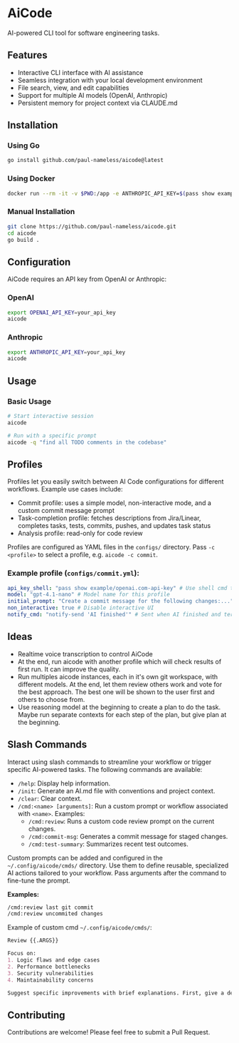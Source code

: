 # AiCode

AI-powered CLI tool for software engineering tasks.

## Features

- Interactive CLI interface with AI assistance
- Seamless integration with your local development environment
- File search, view, and edit capabilities
- Support for multiple AI models (OpenAI, Anthropic)
- Persistent memory for project context via CLAUDE.md

## Installation

### Using Go

```bash
go install github.com/paul-nameless/aicode@latest
```

### Using Docker

```bash
docker run --rm -it -v $PWD:/app -e ANTHROPIC_API_KEY=$(pass show example/claude-api-key| head -n 1) ghcr.io/paul-nameless/aicode:latest
```

### Manual Installation

```bash
git clone https://github.com/paul-nameless/aicode.git
cd aicode
go build .
```

## Configuration

AiCode requires an API key from OpenAI or Anthropic:

### OpenAI

```bash
export OPENAI_API_KEY=your_api_key
aicode
```

### Anthropic

```bash
export ANTHROPIC_API_KEY=your_api_key
aicode
```

## Usage

### Basic Usage

```bash
# Start interactive session
aicode

# Run with a specific prompt
aicode -q "find all TODO comments in the codebase"
```

## Profiles

Profiles let you easily switch between AI Code configurations for different workflows. Example use cases include:

- Commit profile: uses a simple model, non-interactive mode, and a custom commit message prompt
- Task-completion profile: fetches descriptions from Jira/Linear, completes tasks, tests, commits, pushes, and updates task status
- Analysis profile: read-only for code review

Profiles are configured as YAML files in the `configs/` directory. Pass `-c <profile>` to select a profile, e.g. `aicode -c commit`.

### Example profile (`configs/commit.yml`):

```yaml
api_key_shell: "pass show example/openai.com-api-key" # Use shell cmd to get the API key, do not store it in the config file
model: "gpt-4.1-nano" # Model name for this profile
initial_prompt: "Create a commit message for the following changes:..."
non_interactive: true # Disable interactive UI
notify_cmd: "notify-send 'AI finished'" # Sent when AI finished and terminal is not in focus
```

## Ideas

- Realtime voice transcription to control AiCode
- At the end, run aicode with another profile which will check results of first run. It can improve the quality.
- Run multiples aicode instances, each in it's own git workspace, with different models. At the end, let them review others work and vote for the best approach. The best one will be shown to the user first and others to choose from.
- Use reasoning model at the beginning to create a plan to do the task. Maybe run separate contexts for each step of the plan, but give plan at the beginning.

## Slash Commands

Interact using slash commands to streamline your workflow or trigger specific AI-powered tasks. The following commands are available:

- `/help`: Display help information.
- `/init`: Generate an AI.md file with conventions and project context.
- `/clear`: Clear context.
- `/cmd:<name> [arguments]`: Run a custom prompt or workflow associated with `<name>`. Examples:
    - `/cmd:review`: Runs a custom code review prompt on the current changes.
    - `/cmd:commit-msg`: Generates a commit message for staged changes.
    - `/cmd:test-summary`: Summarizes recent test outcomes.

Custom prompts can be added and configured in the `~/.config/aicode/cmds/` directory. Use them to define reusable, specialized AI actions tailored to your workflow. Pass arguments after the command to fine-tune the prompt.

**Examples:**
```bash
/cmd:review last git commit
/cmd:review uncommited changes
```

Example of custom cmd `~/.config/aicode/cmds/`:

```markdown
Review {{.ARGS}}

Focus on:
1. Logic flaws and edge cases
2. Performance bottlenecks
3. Security vulnerabilities
4. Maintainability concerns

Suggest specific improvements with brief explanations. First, give a detailed plan. Then, implement it with the least changes and updating minimal code.
```

## Contributing

Contributions are welcome! Please feel free to submit a Pull Request.
